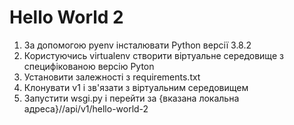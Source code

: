 # Hello World 2
1. За допомогою pyenv інсталювати Python версії 3.8.2
2. Користуючись virtualenv створити віртуальне середовище з специфікованою версію Pyton
3. Установити залежності з requirements.txt
4. Клонувати v1 і зв'язати з віртуальним середовищем
5. Запустити wsgi.py і перейти за {вказана локальна адреса}//api/v1/hello-world-2
